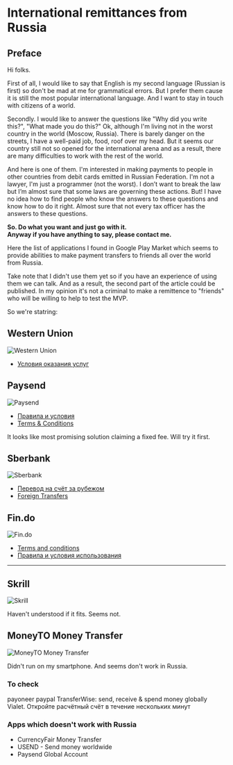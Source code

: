 # International remittances from Russia

## Preface

Hi folks.

First of all, I would like to say that English is my second language (Russian is first) so don't be mad at me for grammatical errors. But I prefer them cause it is still the most popular international language. And I want to stay in touch with citizens of a world.

Secondly. I would like to answer the questions like "Why did you write this?", "What made you do this?"
Ok, although I'm living not in the worst country in the world (Moscow, Russia). There is barely danger on the streets, I have a well-paid job, food, roof over my head. But it seems our country still not so opened for the international arena and as a result, there are many difficulties to work with the rest of the world.

And here is one of them. I'm interested in making payments to people in other countries from debit cards emitted in Russian Federation. I'm not a lawyer, I'm just a programmer (not the worst). I don’t want to break the law but I’m almost sure that some laws are governing these actions. But! I have no idea how to find people who know the answers to these questions and know how to do it right. Almost sure that not every tax officer has the answers to these questions.

**So. Do what you want and just go with it.**  
**Anyway if you have anything to say, please contact me.**

Here the list of applications I found in Google Play Market which seems to provide abilities to make payment transfers to friends all over the world from Russia.

Take note that I didn't use them yet so if you have an experience of using them we can talk. And as a result, the second part of the article could be published. In my opinion it's not a criminal to make a remittence to "friends" who will be willing to help to test the MVP.

So we're statring:

## Western Union

![Western Union](/assets/images/remittance/western_union.png)

- [Условия оказания услуг](https://www.westernunion.ru/ru/ru/legal/terms-conditions.html)

## Paysend

![Paysend](/assets/images/remittance/paysend.png)

- [Правила и условия](https://paysend.com/ru/rules)
- [Terms & Conditions](https://paysend.com/en/rules)

It looks like most promising solution claiming a fixed fee. Will try it first.

## Sberbank

![Sberbank](/assets/images/remittance/sberbank.png)

- [Перевод на счёт за рубежом](https://www.sberbank.ru/ru/person/remittance/transfer_bill)
- [Foreign Transfers](https://www.sberbank.ru/en/individualclients/payandtransfer/transfer/foreigntransfers)

## Fin.do

![Fin.do](/assets/images/remittance/fin_do.png)

- [Terms and conditions](https://www.fin.do/terms-and-conditions/)
- [Правила и условия использования](https://www.fin.do/ru/terms-and-conditions/)

---

## Skrill

![Skrill](/assets/images/remittance/skrill.png)

Haven't understood if it fits. Seems not.


## MoneyTO Money Transfer

![MoneyTO Money Transfer](/assets/images/remittance/money_to_money_transfer.png)

Didn't run on my smartphone. And seems don't work in Russia.

### To check

payoneer
paypal
TransferWise: send, receive & spend money globally
Vialet. Откройте расчётный счёт в течение нескольких минут

### Apps which doesn't work with Russia

- CurrencyFair Money Transfer
- USEND - Send money worldwide
- Paysend Global Account

